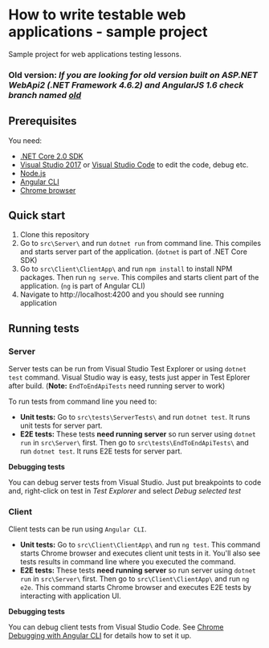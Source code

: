 # How to write testable web applications - sample project
Sample project for web applications testing lessons.

### **Old version**: *If you are looking for old version built on ASP.NET WebApi2 (.NET Framework 4.6.2) and AngularJS 1.6 check branch named [old](https://github.com/Katulus/WebApplictionTestingExample/tree/old)*

## Prerequisites
You need:
- [.NET Core 2.0 SDK](https://www.microsoft.com/net/download/windows)
- [Visual Studio 2017](https://www.visualstudio.com) or [Visual Studio Code](https://code.visualstudio.com/download) to edit the code, debug etc.
- [Node.js](https://nodejs.org/en/)
- [Angular CLI](https://cli.angular.io)
- [Chrome browser](https://www.google.com/chrome/)

## Quick start
1. Clone this repository
1. Go to `src\Server\` and run `dotnet run` from command line. This compiles and starts server part of the application. (`dotnet` is part of .NET Core SDK)
1. Go to `src\Client\ClientApp\` and run `npm install` to install NPM packages. Then run `ng serve`. This compiles and starts client part of the application. (`ng` is part of Angular CLI)
1. Navigate to http://localhost:4200 and you should see running application

## Running tests
### Server
Server tests can be run from Visual Studio Test Explorer or using `dotnet test` command. Visual Studio way is easy, tests just apper in Test Eplorer after build. (**Note:** `EndToEndApiTests` need running server to work)

To run tests from command line you need to:
- **Unit tests:** Go to `src\tests\ServerTests\` and run `dotnet test`. It runs unit tests for server part.
- **E2E tests:** These tests **need running server** so run server using `dotnet run` in `src\Server\` first. Then go to `src\tests\EndToEndApiTests\` and run `dotnet test`. It runs E2E tests for server part. 

**Debugging tests**

You can debug server tests from Visual Studio. Just put breakpoints to code and, right-click on test in *Test Explorer* and select *Debug selected test*

### Client
Client tests can be run using `Angular CLI`.
- **Unit tests:** Go to `src\Client\ClientApp\` and run `ng test`. This command starts Chrome browser and executes client unit tests in it. You'll also see tests results in command line where you executed the command.
- **E2E tests:** These tests **need running server** so run server using `dotnet run` in `src\Server\` first. Then go to `src\Client\ClientApp\` and run `ng e2e`. This command starts Chrome browser and executes E2E tests by interacting with application UI.

**Debugging tests**

You can debug client tests from Visual Studio Code. See [Chrome Debugging with Angular CLI](https://github.com/Microsoft/vscode-recipes/tree/master/Angular-CLI) for details how to set it up.